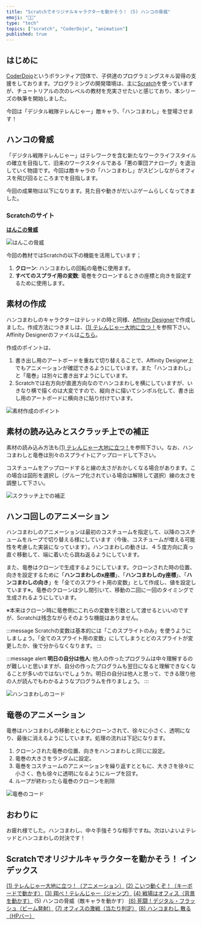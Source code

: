 ```yaml
---
title: "Scratchでオリジナルキャラクターを動かそう！ (5) ハンコの脅威"
emoji: "🧑‍💻"
type: "tech"
topics: ["scratch", "CoderDojo", "animation"]
published: true
---
```


## はじめに

[CoderDojo](https://coderdojo.jp/)というボランティア団体で、子供達のプログラミングスキル習得の支援をしております。プログラミングの開発環境は、主に[Scratch](https://scratch.mit.edu)を使っていますが、チュートリアルの次のレベルの教材を充実させたいと感じており、本シリーズの執筆を開始しました。

今回は「デジタル戦隊テレんじゃー」敵キャラ、「ハンコまわし」を登場させます！

## ハンコの脅威

「デジタル戦隊テレんじゃー」はテレワークを含む新たなワークライフスタイルの確立を目指して、旧来のワークスタイルである「悪の軍団アナローグ」を退治していく物語です。今回は敵キャラの「ハンコまわし」がスピンしながらオフィスを飛び回るところまでを目指します。

今回の成果物は以下になります。見た目や動きがだいぶゲームらしくなってきました。

### Scratchのサイト

**[はんこの脅威](https://scratch.mit.edu/projects/746229425/)**

![はんこの脅威](/images/scratch-telenger-0050/scratch-telenger-0050-fighting.gif)

今回の教材ではScratchの以下の機能を活用しています；

1. **クローン**: ハンコまわしの回転の竜巻に使用ます。
2. **すべてのスプライ用の変数**: 竜巻をクローンするときの座標と向きを設定するために使用します。

## 素材の作成

ハンコまわしのキャラクターはテレッドの時と同様、[Affinity Designer](https://affinity.serif.com/ja-jp/designer)で作成しました。作成方法につきましは、[(1) テレんじゃー大地に立つ！](https://zenn.dev/naoji/articles/scratch-telenger-0010)を参照下さい。Affinity Designerのファイルは[こちら](https://github.com/naoji3x/zenn/blob/main/assets/scratch/stamp-collecting/stamp-collecting.afdesign)。

作成のポイントは、

1. 書き出し用のアートボードを重ねて切り替えることで、Affinity Designer上でもアニメーションが確認できるようにしています。また「ハンコまわし」と「竜巻」は別々に書き出すようにしています。
2. Scratchでは右方向が直進方向なのでハンコまわしを横にしていますが、いきなり横で描くのは大変ですので、縦向きに描いてシンボル化して、書き出し用のアートボードに横向きに貼り付けています。

![素材作成のポイント](/images/scratch-telenger-0050/affinity-designer.png)

## 素材の読み込みとスクラッチ上での補正

素材の読み込み方法も[(1) テレんじゃー大地に立つ！](https://zenn.dev/naoji/articles/scratch-telenger-0010)を参照下さい。なお、ハンコまわしと竜巻は別々のスプライトにアップロードして下さい。

コスチュームをアップロードすると線の太さがおかしくなる場合があります。この場合は図形を選択し（グループ化されている場合は解除して選択）線の太さを調整して下さい。

![スクラッチ上での補正](/images/scratch-telenger-0050/scratch-import.png)

## ハンコ回しのアニメーション

ハンコまわしのアニメーションは最初のコスチュームを指定して、以降のコスチュームをループで切り替える様にしています（今後、コスチュームが増える可能性を考慮した実装になっています）。ハンコまわしの動きは、４５度方向に真っ直ぐ移動して、端に着いたら跳ね返るようにしています。

また、竜巻はクローンで生成するようにしています。クローンされた時の位置、向きを設定するために「**ハンコまわしのx座標**」、「**ハンコまわしのy座標**」、「**ハンコまわしの向き**」を「全てのスプライト用の変数」として作成し、値を設定しています※。竜巻のクローンは少し間引いて、移動の二回に一回のタイミングで生成されるようにしています。

※本来はクローン時に竜巻側にこれらの変数を引数として渡せるといいのですが、Scratchは残念ながらそのような機能はありません。

:::message
Scratchの変数は基本的には「このスプライトのみ」を使うようにしましょう。「全てのスプライト用の変数」にしてしまうとどのスプライトが変更したか、後で分からなくなります。
:::

:::message alert
**明日の自分は他人**: 他人の作ったプログラムは中々理解するのが難しいと思いますが、自分の作ったプログラムも翌日になると理解できなくなることが多いのではないでしょうか。明日の自分は他人と思って、できる限り他の人が読んでもわかるようなプログラムを作りましょう。
:::

![ハンコまわしのコード](/images/scratch-telenger-0050/stamp-rolling-code.png)

## 竜巻のアニメーション

竜巻はハンコまわしの移動とともにクローンされて、徐々に小さく、透明になり、最後に消えるようにしています。処理の流れは下記になります。

1. クローンされた竜巻の位置、向きをハンコまわしと同じに設定。
2. 竜巻の大きさをランダムに設定。
3. 竜巻をコスチュームのアニメーションを繰り返すとともに、大きさを徐々に小さく、色も徐々に透明になるようにループを回す。
4. ループが終わったら竜巻のクローンを削除

![竜巻のコード](/images/scratch-telenger-0050/tornado-code.png)

## おわりに

お疲れ様でした。ハンコまわし、中々手強そうな相手ですね。次はいよいよテレッドとハンコまわしの対決です！

## Scratchでオリジナルキャラクターを動かそう！ インデックス

[(1) テレんじゃー大地に立つ！（アニメーション）](https://zenn.dev/naoji/articles/scratch-telenger-0010)
[(2) こいつ動くぞ！（キーボードで動かす）](https://zenn.dev/naoji/articles/scratch-telenger-0020)
[(3) 翔べ！テレんじゃー（ジャンプ）](https://zenn.dev/naoji/articles/scratch-telenger-0030)
[(4) 戦場はオフィス（背景を動かす）](https://zenn.dev/naoji/articles/scratch-telenger-0040)
(5) ハンコの脅威（敵キャラを動かす）
[(6) 死闘！デジタル・フラッシュ（ビーム発射）](https://zenn.dev/naoji/articles/scratch-telenger-0060)
[(7) オフィスの激戦（当たり判定）](https://zenn.dev/naoji/articles/scratch-telenger-0070)
[(8) ハンコまわし 散る（HPバー）](https://zenn.dev/naoji/articles/scratch-telenger-0080)
